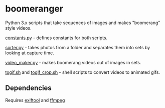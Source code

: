 
# boomeranger
Python 3.x scripts that take sequences of images and makes "boomerang" style videos.

[constants.py](constants.py) - defines constants for both scripts.

[sorter.py](sorter.py) - takes photos from a folder and separates them into sets by looking
at capture time.

[video_maker.py](video_maker.py) - makes boomerang videos out of images in sets.

[togif.sh](togif.sh) and [togif_crop.sh](togif_crop.sh) - shell scripts to convert videos to animated
gifs.

## Dependencies
Requires [exiftool](https://sno.phy.queensu.ca/~phil/exiftool/) and [ffmpeg](http://ffmpeg.org/download.html)
